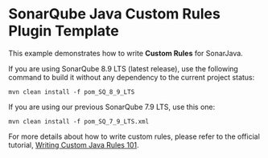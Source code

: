 SonarQube Java Custom Rules Plugin Template
=======

This example demonstrates how to write **Custom Rules** for SonarJava.

If you are using SonarQube 8.9 LTS (latest release), use the following command to build it without any dependency to the current project status:

```
mvn clean install -f pom_SQ_8_9_LTS
```

If you are using our previous SonarQube 7.9 LTS, use this one:

```
mvn clean install -f pom_SQ_7_9_LTS.xml
```

For more details about how to write custom rules, please refer to the official tutorial, [Writing Custom Java Rules 101](../CUSTOM_RULES_101.md).
